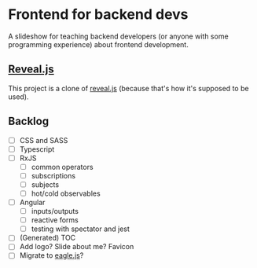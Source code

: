 # Frontend for backend devs

A slideshow for teaching backend developers (or anyone with some programming experience) about frontend development.

## [Reveal.js](https://github.com/hakimel/reveal.js)
This project is a clone of [reveal.js](https://github.com/hakimel/reveal.js) (because that's how it's supposed to be used).

## Backlog

- [ ] CSS and SASS
- [ ] Typescript
- [ ] RxJS
  - [ ] common operators
  - [ ] subscriptions
  - [ ] subjects
  - [ ] hot/cold observables
- [ ] Angular
  - [ ] inputs/outputs
  - [ ] reactive forms
  - [ ] testing with spectator and jest
- [ ] (Generated) TOC
- [ ] Add logo? Slide about me? Favicon
- [ ] Migrate to [eagle.js](https://zulko.github.io/eaglejs-demo/#/)?
